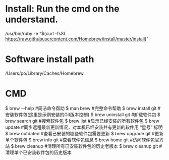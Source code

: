# Install: Run the cmd on the understand.
/usr/bin/ruby -e "$(curl -fsSL https://raw.githubusercontent.com/Homebrew/install/master/install)"

# Software install path
/Users/po/Library/Caches/Homebrew


# CMD
$ brew --help         #简洁命令帮助
$ man brew           #完整命令帮助
$ brew install git    #安装软件包(这里是示例安装的Git版本控制)
$ brew uninstall git #卸载软件包
$ brew search git    #搜索软件包
$ brew list             #显示已经安装的所有软件包
$ brew update      #同步远程最新更新情况，对本机已经安装并有更新的软件用 “星号” 标明
$ brew outdated      #查看已安装的哪些软件包需要更新
$ brew upgrade git   #更新单个软件包
$ brew info git      #查看软件包信息
$ brew home git      #访问软件包官方站
$ brew cleanup       #清理所有已安装软件包的历史老版本
$ brew cleanup git   #清理单个已安装软件包的历史版本


